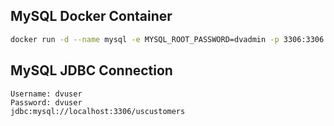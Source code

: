 ## MySQL Docker Container

```sh
docker run -d --name mysql -e MYSQL_ROOT_PASSWORD=dvadmin -p 3306:3306 vchintal/mysql
```

## MySQL JDBC Connection
```
Username: dvuser
Password: dvuser
jdbc:mysql://localhost:3306/uscustomers
```
